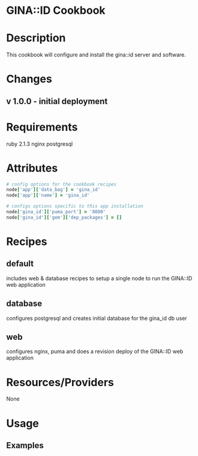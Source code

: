 # GINA::ID Cookbook

Description
===========

This cookbook will configure and install the gina::id server and software.


Changes
=======

## v 1.0.0 - initial deployment

Requirements
============

ruby 2.1.3
nginx
postgresql


Attributes
==========

```ruby
# config options for the cookbook recipes
node['app']['data_bag'] = 'gina_id'
node['app']['name'] = 'gina_id'

# configs options specific to this app installation
node['gina_id']['puma_port'] = '8080'
node['gina_id']['gem']['dep_packages'] = []
```


Recipes
=======

default
-------

includes web & database recipes to setup a single node to run the GINA::ID web application

database
--------

configures postgresql and creates initial database for the gina_id db user

web
---

configures nginx, puma and does a revision deploy of the GINA::ID web application

Resources/Providers
===================

None

Usage
=====



Examples
--------
